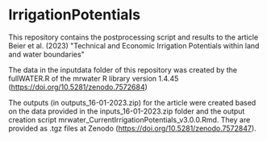 # IrrigationPotentials

This repository contains the postprocessing script and results to the article 
Beier et al. (2023) "Technical and Economic Irrigation Potentials within land and water boundaries"

The data in the inputdata folder of this repository was created by the fullWATER.R of the mrwater R library version 1.4.45
(https://doi.org/10.5281/zenodo.7572684)

The outputs (in outputs_16-01-2023.zip) for the article were created based on the data provided in the inputs_16-01-2023.zip folder and the output creation script mrwater_CurrentIrrigationPotentials_v3.0.0.Rmd.
They are provided as .tgz files at Zenodo (https://doi.org/10.5281/zenodo.7572847).